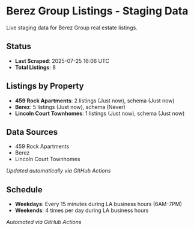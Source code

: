 # Berez Group Listings - Staging Data

Live staging data for Berez Group real estate listings.

## Status

- **Last Scraped**: 2025-07-25 16:06 UTC
- **Total Listings**: 8

## Listings by Property

- **459 Rock Apartments**: 2 listings (Just now), schema (Just now)
- **Berez**: 5 listings (Just now), schema (Never)
- **Lincoln Court Townhomes**: 1 listings (Just now), schema (Just now)

## Data Sources

- 459 Rock Apartments
- Berez
- Lincoln Court Townhomes

*Updated automatically via GitHub Actions*

## Schedule

- **Weekdays**: Every 15 minutes during LA business hours (6AM-7PM)
- **Weekends**: 4 times per day during LA business hours

*Automated via GitHub Actions*
